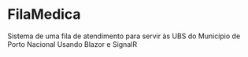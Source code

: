 # FilaMedica


Sistema de uma fila de atendimento para servir às UBS do Município de Porto Nacional Usando Blazor e SignalR
